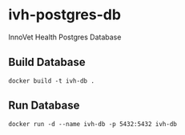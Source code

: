 # ivh-postgres-db
InnoVet Health Postgres Database

## Build Database
```
docker build -t ivh-db .
```
## Run Database
```
docker run -d --name ivh-db -p 5432:5432 ivh-db
```